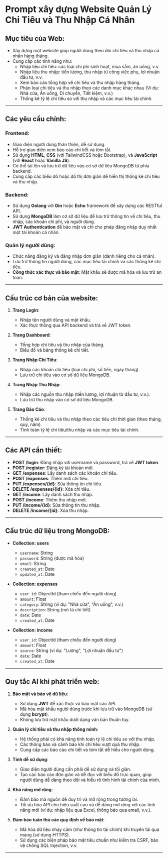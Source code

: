 # Prompt xây dựng Website Quản Lý Chi Tiêu và Thu Nhập Cá Nhân

## Mục tiêu của Web:
- Xây dựng một website giúp người dùng theo dõi chi tiêu và thu nhập cá nhân hàng tháng.
- Cung cấp các tính năng như:
  - Nhập liệu chi tiêu: các loại chi phí sinh hoạt, mua sắm, ăn uống, v.v.
  - Nhập liệu thu nhập: tiền lương, thu nhập từ công việc phụ, lợi nhuận đầu tư, v.v.
  - Xem báo cáo tổng hợp về chi tiêu và thu nhập hàng tháng.
  - Phân loại chi tiêu và thu nhập theo các danh mục khác nhau (Ví dụ: Nhà cửa, Ăn uống, Di chuyển, Tiết kiệm, v.v.)
  - Thống kê tỷ lệ chi tiêu so với thu nhập và các mục tiêu tài chính.

---

## Các yêu cầu chính:

### **Frontend**:
- Giao diện người dùng thân thiện, dễ sử dụng.
- Hỗ trợ giao diện xem báo cáo chi tiết và tóm tắt.
- Sử dụng **HTML**, **CSS** (với TailwindCSS hoặc Bootstrap), và **JavaScript** (với **React** hoặc **Vanilla JS**).
- Có thể tải lên và lưu trữ dữ liệu vào cơ sở dữ liệu MongoDB từ phía backend.
- Cung cấp các biểu đồ hoặc đồ thị đơn giản để hiển thị thống kê chi tiêu và thu nhập.

### **Backend**:
- Sử dụng **Golang** với **Gin** hoặc **Echo** framework để xây dựng các RESTful API.
- Sử dụng **MongoDB** làm cơ sở dữ liệu để lưu trữ thông tin về chi tiêu, thu nhập, các khoản chi phí, và người dùng.
- **JWT Authentication** để bảo mật và chỉ cho phép đăng nhập duy nhất một tài khoản cá nhân.

### **Quản lý người dùng**:
- Chức năng đăng ký và đăng nhập đơn giản (dành riêng cho cá nhân).
- Lưu trữ thông tin người dùng, các mục tiêu tài chính và các thống kê chi tiêu.
- **Công thức xác thực và bảo mật**: Mật khẩu sẽ được mã hóa và lưu trữ an toàn.

---

## Cấu trúc cơ bản của website:

1. **Trang Login**:
   - Nhập tên người dùng và mật khẩu.
   - Xác thực thông qua API backend và trả về JWT token.
   
2. **Trang Dashboard**:
   - Tổng hợp chi tiêu và thu nhập của tháng.
   - Biểu đồ và bảng thống kê chi tiết.
   
3. **Trang Nhập Chi Tiêu**:
   - Nhập các khoản chi tiêu (loại chi phí, số tiền, ngày tháng).
   - Lưu trữ chi tiêu vào cơ sở dữ liệu MongoDB.
   
4. **Trang Nhập Thu Nhập**:
   - Nhập các nguồn thu nhập (tiền lương, lợi nhuận từ đầu tư, v.v.).
   - Lưu trữ thu nhập vào cơ sở dữ liệu MongoDB.
   
5. **Trang Báo Cáo**:
   - Thống kê chi tiêu và thu nhập theo các tiêu chí thời gian (theo tháng, quý, năm).
   - Tính toán tỷ lệ chi tiêu/thu nhập và các mục tiêu tài chính.

---

## Các API cần thiết:

- **POST /login**: Đăng nhập với username và password, trả về **JWT token**.
- **POST /register**: Đăng ký tài khoản mới.
- **GET /expenses**: Lấy danh sách các khoản chi tiêu.
- **POST /expenses**: Thêm mới chi tiêu.
- **PUT /expenses/{id}**: Sửa thông tin chi tiêu.
- **DELETE /expenses/{id}**: Xóa chi tiêu.
- **GET /income**: Lấy danh sách thu nhập.
- **POST /income**: Thêm thu nhập mới.
- **PUT /income/{id}**: Sửa thông tin thu nhập.
- **DELETE /income/{id}**: Xóa thu nhập.

---

## Cấu trúc dữ liệu trong MongoDB:

- **Collection: users**
  - `username`: String
  - `password`: String (được mã hóa)
  - `email`: String
  - `created_at`: Date
  - `updated_at`: Date

- **Collection: expenses**
  - `user_id`: ObjectId (tham chiếu đến người dùng)
  - `amount`: Float
  - `category`: String (ví dụ: "Nhà cửa", "Ăn uống", v.v.)
  - `description`: String (mô tả chi tiết)
  - `date`: Date
  - `created_at`: Date

- **Collection: income**
  - `user_id`: ObjectId (tham chiếu đến người dùng)
  - `amount`: Float
  - `source`: String (ví dụ: "Lương", "Lợi nhuận đầu tư")
  - `date`: Date
  - `created_at`: Date

---

## Quy tắc AI khi phát triển web:

1. **Bảo mật và bảo vệ dữ liệu**:
   - Sử dụng **JWT** để xác thực và bảo mật các API.
   - Mã hóa mật khẩu người dùng trước khi lưu trữ vào MongoDB (sử dụng **bcrypt**).
   - Không lưu trữ mật khẩu dưới dạng văn bản thuần túy.

2. **Quản lý chi tiêu và thu nhập thông minh**:
   - Hệ thống phải có khả năng tính toán tỷ lệ chi tiêu so với thu nhập.
   - Các thông báo và cảnh báo khi chi tiêu vượt quá thu nhập.
   - Cung cấp các báo cáo chi tiết và tóm tắt dễ hiểu cho người dùng.

3. **Tính dễ sử dụng**:
   - Giao diện người dùng cần phải dễ sử dụng và tối giản.
   - Tạo các báo cáo đơn giản và dễ đọc với biểu đồ trực quan, giúp người dùng dễ dàng theo dõi và hiểu rõ tình hình tài chính của mình.

4. **Khả năng mở rộng**:
   - Đảm bảo mã nguồn dễ duy trì và mở rộng trong tương lai.
   - Tối ưu hóa API cho hiệu suất cao và dễ dàng mở rộng với các tính năng mới (ví dụ: nhập liệu qua Excel, thông báo qua email, v.v.).

5. **Đảm bảo tuân thủ các quy định về bảo mật**:
   - Mã hóa dữ liệu nhạy cảm (như thông tin tài chính) khi truyền tải qua mạng (sử dụng HTTPS).
   - Sử dụng các biện pháp bảo mật tiêu chuẩn như kiểm tra CSRF, bảo vệ chống SQL Injection, v.v.

---